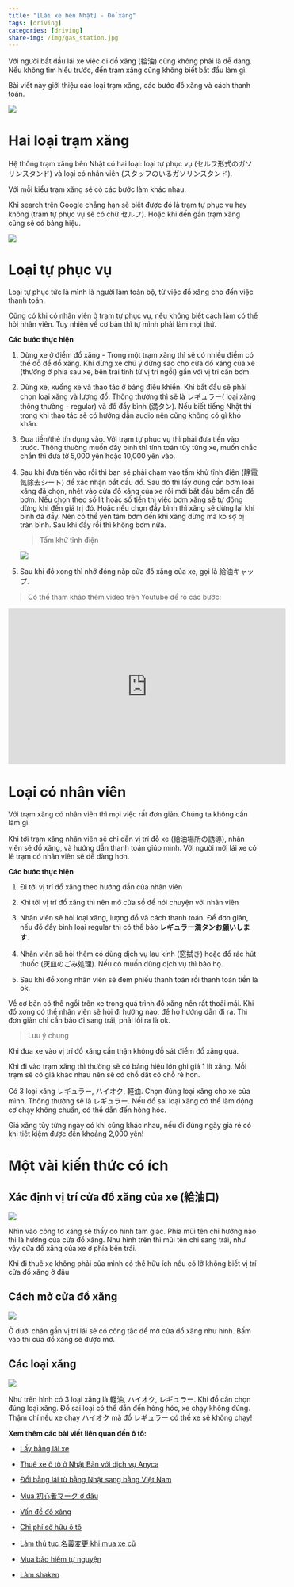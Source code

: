 ```yaml
---
title: "[Lái xe bên Nhật] - Đổ xăng"
tags: [driving]
categories: [driving]
share-img: /img/gas_station.jpg
---
```


Với người bắt đầu lái xe việc đi đổ xăng (給油) cũng không phải là dễ dàng. Nếu không tìm hiểu trước, đến trạm xăng cũng không biết bắt đầu làm gì.

Bài viết này giới thiệu các loại trạm xăng, các bước đổ xăng và cách thanh toán.

![](/img/gas_station.jpg)

# Hai loại trạm xăng

Hệ thống trạm xăng bên Nhật có hai loại: loại tự phục vụ (セルフ形式のガソリンスタンド) và loại có nhân viên (スタッフのいるガソリンスタンド).

Với mỗi kiểu trạm xăng sẽ có các bước làm khác nhau.

Khi search trên Google chẳng hạn sẽ biết được đó là trạm tự phục vụ hay không (trạm tự phục vụ sẽ có chữ セルフ). Hoặc khi đến gần trạm xăng cũng sẽ có bảng hiệu.

![](/img/car_gasoline_station_google_search.png)

<script async src="//pagead2.googlesyndication.com/pagead/js/adsbygoogle.js"></script>
<ins class="adsbygoogle"
     style="display:block; text-align:center;"
     data-ad-layout="in-article"
     data-ad-format="fluid"
     data-ad-client="ca-pub-2750437710821247"
     data-ad-slot="8905029259"></ins>
<script>
     (adsbygoogle = window.adsbygoogle || []).push({});
</script>

# Loại tự phục vụ

Loại tự phục tức là mình là người làm toàn bộ, từ việc đổ xăng cho đến việc thanh toán.

Cũng có khi có nhân viên ở trạm tự phục vụ, nếu không biết cách làm có thể hỏi nhân viên. Tuy nhiên về cơ bản thì tự mình phải làm mọi thứ.

**Các bước thực hiện**

1. Dừng xe ở điểm đổ xăng - Trong một trạm xăng thì sẽ có nhiều điểm có thể đỗ để đổ xăng. Khi dừng xe chú ý dừng sao cho cửa đổ xăng của xe (thường ở phía sau xe, bên trái tính từ vị trí ngồi) gần với vị trí cần bơm.

2. Dừng xe, xuống xe và thao tác ở bảng điều khiển. Khi bắt đầu sẽ phải chọn loại xăng và lượng đổ. Thông thường thì sẽ là レギュラー( loại xăng thông thường - regular) và đổ đầy bình (満タン). Nếu biết tiếng Nhật thì trong khi thao tác sẽ có hướng dẫn audio nên cũng không có gì khó khăn.

3. Đưa tiền/thẻ tín dụng vào. Với trạm tự phục vụ thì phải đưa tiền vào trước. Thông thường muốn đầy bình thì tính toán tùy từng xe, muốn chắc chắn thì đưa tờ 5,000 yên hoặc 10,000 yên vào.

4. Sau khi đưa tiền vào rồi thì bạn sẽ phải chạm vào tấm khử tĩnh điện (静電気除去シート) để xác nhận bắt đầu đổ. Sau đó thì lấy đúng cần bơm loại xăng đã chọn, nhét vào cửa đổ xăng của xe rồi mới bắt đầu bấm cần để bơm. Nếu chọn theo số lít hoặc số tiền thì việc bơm xăng sẽ tự động dừng khi đến giá trị đó. Hoặc nếu chọn đầy bình thì xăng sẽ dừng lại khi bình đã đầy. Nên có thể yên tâm bơm đến khi xăng dừng mà ko sợ bị tràn bình. Sau khi đầy rồi thì không bơm nữa.

    > Tấm khử tĩnh điện

    ![](/img/car_electrics_removing_touch.jpg)

5. Sau khi đổ xong thì nhớ đóng nắp cửa đổ xăng của xe, gọi là 給油キャップ.

> Có thể tham khảo thêm video trên Youtube để rõ các bước:

<iframe width="560" height="315" src="https://www.youtube.com/embed/tl5NT2XNdhU" frameborder="0" allow="autoplay; encrypted-media" allowfullscreen></iframe>

# Loại có nhân viên

Với trạm xăng có nhân viên thì mọi việc rất đơn giản. Chúng ta không cần làm gì.

Khi tới trạm xăng nhân viên sẽ chỉ dẫn vị trí đỗ xe (給油場所の誘導), nhân viên sẽ đổ xăng, và hướng dẫn thanh toán giúp mình. Với người mới lái xe có lẽ trạm có nhân viên sẽ dễ dàng hơn.

**Các bước thực hiện**

1. Đi tới vị trí đổ xăng theo hướng dẫn của nhân viên

2. Khi tới vị trí đổ xăng thì nên mở cửa sổ để nói chuyện với nhân viên

3. Nhân viên sẽ hỏi loại xăng, lượng đổ và cách thanh toán. Để đơn giản, nếu đổ đầy bình loại regular thì có thể bảo **レギュラー満タンお願いします**.

4. Nhân viên sẽ hỏi thêm có dùng dịch vụ lau kính (窓拭き) hoặc đổ  rác hút thuốc (灰皿のごみ処理). Nếu có muốn dùng dịch vụ thì bảo họ.

5. Sau khi đổ xong nhân viên sẽ đem phiếu thanh toán rồi thanh toán tiền là ok.

Về cơ bản có thể ngồi trên xe trong quá trình đổ xăng nên rất thoải mái. Khi đổ xong có thể nhân viên sẽ hỏi đi hướng nào, để họ hướng dẫn đi ra. Thì đơn giản chỉ cần bảo đi sang trái, phải lối ra là ok.

> Lưu ý chung

<script async src="//pagead2.googlesyndication.com/pagead/js/adsbygoogle.js"></script>
<ins class="adsbygoogle"
     style="display:block; text-align:center;"
     data-ad-layout="in-article"
     data-ad-format="fluid"
     data-ad-client="ca-pub-2750437710821247"
     data-ad-slot="8905029259"></ins>
<script>
     (adsbygoogle = window.adsbygoogle || []).push({});
</script>

Khi đưa xe vào vị trí đổ xăng cẩn thận không đỗ sát điểm đổ xăng quá.

Khi đi vào trạm xăng thì thường sẽ có bảng hiệu lớn ghi giá 1 lít xăng. Mỗi trạm sẽ có giá khác nhau nên sẽ có chỗ đắt có chỗ rẻ hơn.

Có 3 loại xăng レギュラー, ハイオク, 軽油. Chọn đúng loại xăng cho xe của mình. Thông thường sẽ là レギュラー. Nếu đổ sai loại xăng có thể làm động cơ chạy không chuẩn, có thể dẫn đến hỏng hóc.

Giá xăng tùy từng ngày có khi cũng khác nhau, nếu đi đúng ngày giá rẻ có khi tiết kiệm được đến khoảng 2,000 yên!

# Một vài kiến thức có ích

## Xác định vị trí cửa đổ xăng của xe (給油口)

![](/img/car_gasoline_mouth.jpg)

Nhìn vào công tơ xăng sẽ thấy có hình tam giác. Phía mũi tên chỉ hướng nào thì là hướng của cửa đổ xăng. Như hình trên thì mũi tên chỉ sang trái, như vậy cửa đổ xăng của xe ở phía bên trái.

Khi đi thuê xe không phải của mình có thể hữu ích nếu có lỡ không biết vị trí cửa đổ xăng ở đâu

## Cách mở cửa đổ xăng

![](/img/car_open_gas_mouth.jpg)

Ở dưới chân gần vị trí lái sẽ có công tắc để mở cửa đổ xăng như hình. Bấm vào thì cửa đổ xăng sẽ được mở.

## Các loại xăng

![](/img/car_gasoline_type.jpg)

Như trên hình có 3 loại xăng là 軽油, ハイオク, レギュラー. Khi đổ cần chọn đúng loại xăng. Đổ sai loại có thể dẫn đến hỏng hóc, xe chạy không đúng. Thậm chí nếu xe chạy ハイオク mà đổ レギュラー có thể xe sẽ không chạy!

<script async src="//pagead2.googlesyndication.com/pagead/js/adsbygoogle.js"></script>
<ins class="adsbygoogle"
     style="display:block; text-align:center;"
     data-ad-layout="in-article"
     data-ad-format="fluid"
     data-ad-client="ca-pub-2750437710821247"
     data-ad-slot="8905029259"></ins>
<script>
     (adsbygoogle = window.adsbygoogle || []).push({});
</script>

**Xem thêm các bài viết liên quan đến ô tô:**

* [Lấy bằng lái xe](https://phuongnq.me/2018-06-08-driving-license-in-japan-part-1/)

* [Thuê xe ô tô ở Nhật Bản với dịch vụ Anyca](https://phuongnq.me/2018-06-30-thue-xe-qua-dich-vu-anyca/)

* [Đổi bằng lái từ bằng Nhật sang bằng Việt Nam](https://phuongnq.me/2018-08-22-doi-bang-nhat-sang-bang-viet/)

* [Mua 初心者マーク ở đâu](https://phuongnq.me/2018-08-27-use-new-user-mark-japan-driver/)

* [Vấn đề đổ xăng](https://phuongnq.me/2018-09-02-driving-in-japan-gasoline/)

* [Chi phí sở hữu ô tô](https://phuongnq.me/2018-09-07-how-much-a-car-cost-whole-life)

* [Làm thủ tục 名義変更 khi mua xe cũ](https://phuongnq.me/2018-11-03-thu-tuc-doi-ten-khi-mua-xe-oto)

* [Mua bảo hiểm tự nguyện](https://phuongnq.me/2018-11-18-first-time-car-insurance/)

* [Làm shaken](/2018-12-12-first-time-shaken)